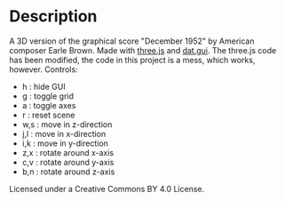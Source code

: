 # Description
A 3D version of the graphical score "December 1952" by American composer Earle Brown.
Made with [three.js](https://threejs.org/) and [dat.gui](https://github.com/dataarts/dat.gui).
The three.js code has been modified, the code in this project is a mess, which works, however.
Controls:
  - h : hide GUI
  - g : toggle grid
  - a : toggle axes
  - r : reset scene
  - w,s : move in z-direction
  - j,l : move in x-direction
  - i,k : move in y-direction
  - z,x : rotate around x-axis
  - c,v : rotate around y-axis
  - b,n : rotate around z-axis

Licensed under a Creative Commons BY 4.0 License.